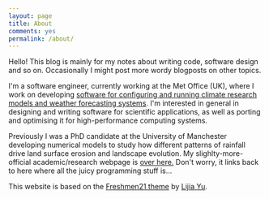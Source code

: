 ```yaml
---
layout: page
title: About
comments: yes
permalink: /about/
---
```


Hello! This blog is mainly for my notes about writing code, software design and so on. Occasionally I might post more wordy blogposts on other topics.

I'm a software engineer, currently working at the Met Office (UK), where I work on developing [software for configuring and running climate research models and weather forecasting systems](http://www.metoffice.gov.uk/research/weather/weather-science-it/modelling-support). I'm interested in general in designing and writing software for scientific applications, as well as porting and optimising it for high-performance computing systems.

Previously I was a PhD candidate at the University of Manchester developing numerical models to study how different patterns of rainfall drive land surface erosion and landscape evolution. My slighlty-more-official academic/research webpage is [over here.](http://personalpages.manchester.ac.uk/staff/declan.valters/)  Don't worry, it links back to here where all the juicy programming stuff is...

This website is based on the [Freshmen21 theme](https://http://jekyllthemes.org/themes/freshman21/) by [Lijia Yu](http://yulijia.net/).
